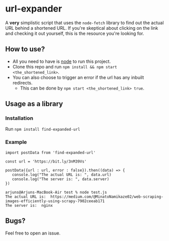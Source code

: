 # url-expander
A **very** simplistic script that uses the `node-fetch` library to find out the actual URL behind a shortened URL.
If you're skeptical about clicking on the link and checking it out yourself, this is the resource you're looking for.

## How to use?
* All you need to have is [node](https://nodejs.dev/en/) to run this project. 
* Clone this repo and run `npm install && npm start <the_shortened_link>`.
* You can also choose to trigger an error if the url has any inbuilt redirects.
    * This can be done by `npm start <the_shortened_link> true`.
    
## Usage as a library
### Installation
   Run `npm install find-expanded-url`
### Example
```
import postData from 'find-expanded-url'

const url = 'https://bit.ly/3nM39Vs'

postData({url : url, error : false}).then((data) => {
   console.log("The actual URL is: ", data.url)
   console.log("The server is: ", data.server)
})

```
```
arjuns@Arjuns-MacBook-Air test % node test.js
The actual URL is:  https://medium.com/@MinatoNamikaze02/web-scraping-images-efficiently-using-scrapy-7902ceeab171
The server is:  nginx

```
    
## Bugs?
Feel free to open an issue.
